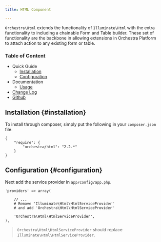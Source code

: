 ```yaml
---
title: HTML Component

---
```


`Orchestra\Html` extends the functionality of `Illuminate\Html` with the extra functionality to including a chainable Form and Table builder. These set of functionality are the backbone in allowing extensions in Orchestra Platform to attach action to any existing form or table.

### Table of Content

* Quick Guide
  - [Installation](#installation)
  - [Configuration](#configuration)
* Documentation
  - [Usage]({doc-url}/components/html/usage)
* [Change Log]({doc-url}/components/html/changes#v2-2)
* [Github](https://github.com/orchestral/html)

## Installation {#installation}

To install through composer, simply put the following in your `composer.json` file:

	{
		"require": {
			"orchestra/html": "2.2.*"
		}
	}

## Configuration {#configuration}

Next add the service provider in `app/config/app.php`.

	'providers' => array(

		// ...
		# Remove 'Illuminate\Html\HtmlServiceProvider'
		# and add 'Orchestra\Html\HtmlServiceProvider'

		'Orchestra\Html\HtmlServiceProvider',
	),

> `Orchestra\Html\HtmlServiceProvider` should replace `Illuminate\Html\HtmlServiceProvider`.
